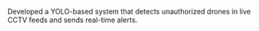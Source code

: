 Developed a YOLO-based  system that detects unauthorized drones in live CCTV feeds and sends real-time alerts.
